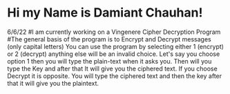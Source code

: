 # Hi my Name is Damiant Chauhan!
6/6/22
#I am currently working on a Vingenere Cipher Decryption Program
#The general basis of the program is to Encrypt and Decrypt messages (only capital letters)
You can use the program by selecting either 1 (encrypt) or 2 (decrypt) anything else will be an invalid choice. Let's say you choose option 1 then you will type the plain-text when it asks you. Then will you type the Key and after that It will give you the ciphered text. 
If you choose Decrypt it is opposite. You will type the ciphered text and then the key after that it will give you the plaintext. 

